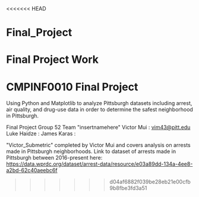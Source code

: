 <<<<<<< HEAD
# Final_Project
Final Project Work
=======
# CMPINF0010 Final Project
Using Python and Matplotlib to analyze Pittsburgh datasets including arrest, air quality, and drug-use data in order to determine the safest neighborhood in Pittsburgh. 

Final Project Group 52
Team "insertnamehere"
Victor Mui  : vim43@pitt.edu
Luke Haidze :
James Karas :

 
"Victor_Submetric" completed by Victor Mui and covers analysis on arrests made in Pittsburgh neighborhoods. Link to dataset of arrests made in Pittsburgh between 2016-present here:
https://data.wprdc.org/dataset/arrest-data/resource/e03a89dd-134a-4ee8-a2bd-62c40aeebc6f

>>>>>>> d04af6882f039be28eb21e00cfb9b8fbe3fd3a51
